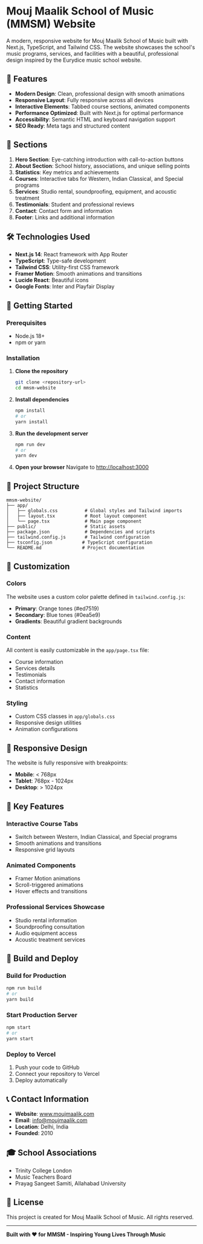 # Mouj Maalik School of Music (MMSM) Website

A modern, responsive website for Mouj Maalik School of Music built with Next.js, TypeScript, and Tailwind CSS. The website showcases the school's music programs, services, and facilities with a beautiful, professional design inspired by the Eurydice music school website.

## 🎵 Features

- **Modern Design**: Clean, professional design with smooth animations
- **Responsive Layout**: Fully responsive across all devices
- **Interactive Elements**: Tabbed course sections, animated components
- **Performance Optimized**: Built with Next.js for optimal performance
- **Accessibility**: Semantic HTML and keyboard navigation support
- **SEO Ready**: Meta tags and structured content

## 🎼 Sections

1. **Hero Section**: Eye-catching introduction with call-to-action buttons
2. **About Section**: School history, associations, and unique selling points
3. **Statistics**: Key metrics and achievements
4. **Courses**: Interactive tabs for Western, Indian Classical, and Special programs
5. **Services**: Studio rental, soundproofing, equipment, and acoustic treatment
6. **Testimonials**: Student and professional reviews
7. **Contact**: Contact form and information
8. **Footer**: Links and additional information

## 🛠️ Technologies Used

- **Next.js 14**: React framework with App Router
- **TypeScript**: Type-safe development
- **Tailwind CSS**: Utility-first CSS framework
- **Framer Motion**: Smooth animations and transitions
- **Lucide React**: Beautiful icons
- **Google Fonts**: Inter and Playfair Display

## 🚀 Getting Started

### Prerequisites

- Node.js 18+ 
- npm or yarn

### Installation

1. **Clone the repository**
   ```bash
   git clone <repository-url>
   cd mmsm-website
   ```

2. **Install dependencies**
   ```bash
   npm install
   # or
   yarn install
   ```

3. **Run the development server**
   ```bash
   npm run dev
   # or
   yarn dev
   ```

4. **Open your browser**
   Navigate to [http://localhost:3000](http://localhost:3000)

## 📁 Project Structure

```
mmsm-website/
├── app/
│   ├── globals.css          # Global styles and Tailwind imports
│   ├── layout.tsx           # Root layout component
│   └── page.tsx             # Main page component
├── public/                  # Static assets
├── package.json             # Dependencies and scripts
├── tailwind.config.js       # Tailwind configuration
├── tsconfig.json           # TypeScript configuration
└── README.md               # Project documentation
```

## 🎨 Customization

### Colors
The website uses a custom color palette defined in `tailwind.config.js`:
- **Primary**: Orange tones (#ed7519)
- **Secondary**: Blue tones (#0ea5e9)
- **Gradients**: Beautiful gradient backgrounds

### Content
All content is easily customizable in the `app/page.tsx` file:
- Course information
- Services details
- Testimonials
- Contact information
- Statistics

### Styling
- Custom CSS classes in `app/globals.css`
- Responsive design utilities
- Animation configurations

## 📱 Responsive Design

The website is fully responsive with breakpoints:
- **Mobile**: < 768px
- **Tablet**: 768px - 1024px
- **Desktop**: > 1024px

## 🎯 Key Features

### Interactive Course Tabs
- Switch between Western, Indian Classical, and Special programs
- Smooth animations and transitions
- Responsive grid layouts

### Animated Components
- Framer Motion animations
- Scroll-triggered animations
- Hover effects and transitions

### Professional Services Showcase
- Studio rental information
- Soundproofing consultation
- Audio equipment access
- Acoustic treatment services

## 🔧 Build and Deploy

### Build for Production
```bash
npm run build
# or
yarn build
```

### Start Production Server
```bash
npm start
# or
yarn start
```

### Deploy to Vercel
1. Push your code to GitHub
2. Connect your repository to Vercel
3. Deploy automatically

## 📞 Contact Information

- **Website**: www.moujmaalik.com
- **Email**: info@moujmaalik.com
- **Location**: Delhi, India
- **Founded**: 2010

## 🎓 School Associations

- Trinity College London
- Music Teachers Board
- Prayag Sangeet Samiti, Allahabad University

## 📄 License

This project is created for Mouj Maalik School of Music. All rights reserved.

---

**Built with ❤️ for MMSM - Inspiring Young Lives Through Music**
